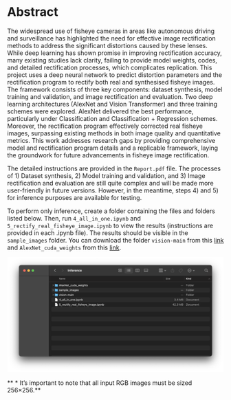 # Abstract

The widespread use of fisheye cameras in areas like autonomous driving and surveillance has highlighted the need for effective image rectification methods to address the significant distortions caused by these lenses. While deep learning has shown promise in improving rectification accuracy, many existing studies lack clarity, failing to provide model weights, codes, and detailed rectification processes, which complicates replication. This project uses a deep neural network to predict distortion parameters and the rectification program to rectify both real and synthesised fisheye images. The framework consists of three key components: dataset synthesis, model training and validation, and image rectification and evaluation. Two deep learning architectures (AlexNet and Vision Transformer) and three training schemes were explored. AlexNet delivered the best performance, particularly under Classification and Classification + Regression schemes. Moreover, the rectification program effectively corrected real fisheye images, surpassing existing methods in both image quality and quantitative metrics. This work addresses research gaps by providing comprehensive model and rectification program details and a replicable framework, laying the groundwork for future advancements in fisheye image rectification.

The detailed instructions are provided in the `Report.pdf` file. The processes of 1) Dataset synthesis, 2) Model training and validation, and 3) Image rectification and evaluation are still quite complex and will be made more user-friendly in future versions. However, in the meantime, steps 4) and 5) for inference purposes are available for testing. 

To perform only inference, create a folder containing the files and folders listed below. Then, run `4_all_in_one.ipynb` and `5_rectify_real_fisheye_image.ipynb` to view the results (instructions are provided in each .ipynb file). The results should be visible in the `sample_images` folder. You can download the folder `vision-main` from this [link](https://github.com/pytorch/vision) and `AlexNet_cuda_weights` from this [link](https://drive.google.com/drive/folders/1HyLPTIAHMNiPYm4frCbBkOFo7_NYVXcp?usp=share_link).

![image description](./Instruction1.png)

** * It’s important to note that all input RGB images must be sized 256×256.**
